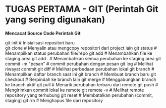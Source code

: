 # TUGAS PERTAMA - GIT (Perintah Git yang sering digunakan)

__Mencacat Source Code Perintah Git__

git init                    # Inisialisasi repositori baru <br>
git clone <url>             # Menyalin atau mengcopy repositori dari project lain
git status                  # Menampilkan status perubahan file/repo
git add <file>              # Menambahkan file ke staging area
git add .                   # Menambahkan semua perubahan ke staging area
git commit -m "pesan"       # commit perubahan dengan pesan
git log                     # Melihat riwayat commit
git diff                    # Melihat perbedaan perubahan lokal
git branch                  # Menampilkan daftar branch saat ini
git branch <nama-branch>    # Membuat branch baru
git checkout <nama-branch>  # Berpindah ke branch lain
git merge <nama-branch>     # Menggabungkan branch ke branch aktif
git pull                    # Menarik perubahan terbaru dari remote
git push                    # Mengirimkan commit lokal ke remote
git remote -v               # Melihat remote repository yang terhubung
git reset                   # Membatalkan perubahan (commit, staging)
git rm <file>               # Menghapus file dari repository